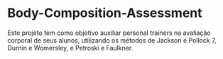 # Body-Composition-Assessment
Este projeto tem como objetivo auxiliar personal trainers na avaliação corporal de seus alunos, utilizando os métodos de Jackson e Pollock 7, Durnin e Womersley, e Petroski e Faulkner.
